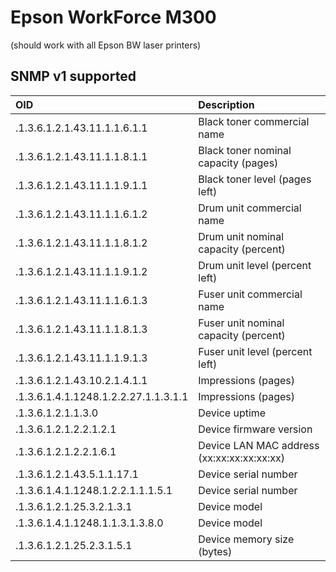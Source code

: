 Epson WorkForce M300
===
(should work with all Epson BW laser printers)
 
SNMP v1 supported
---

| OID | Description |
|:--|:--|
.1.3.6.1.2.1.43.11.1.1.6.1.1|Black toner commercial name
.1.3.6.1.2.1.43.11.1.1.8.1.1|Black toner nominal capacity (pages)
.1.3.6.1.2.1.43.11.1.1.9.1.1|Black toner level (pages left)
.1.3.6.1.2.1.43.11.1.1.6.1.2|Drum unit commercial name
.1.3.6.1.2.1.43.11.1.1.8.1.2|Drum unit nominal capacity (percent)
.1.3.6.1.2.1.43.11.1.1.9.1.2|Drum unit level (percent left)
.1.3.6.1.2.1.43.11.1.1.6.1.3|Fuser unit commercial name
.1.3.6.1.2.1.43.11.1.1.8.1.3|Fuser unit nominal capacity (percent)
.1.3.6.1.2.1.43.11.1.1.9.1.3|Fuser unit level (percent left)
.1.3.6.1.2.1.43.10.2.1.4.1.1|Impressions (pages)
.1.3.6.1.4.1.1248.1.2.2.27.1.1.3.1.1|Impressions (pages)
.1.3.6.1.2.1.1.3.0|Device uptime
.1.3.6.1.2.1.2.2.1.2.1|Device firmware version
.1.3.6.1.2.1.2.2.1.6.1|Device LAN MAC address (xx:xx:xx:xx:xx:xx)
.1.3.6.1.2.1.43.5.1.1.17.1|Device serial number
.1.3.6.1.4.1.1248.1.2.2.1.1.1.5.1|Device serial number
.1.3.6.1.2.1.25.3.2.1.3.1|Device model
.1.3.6.1.4.1.1248.1.1.3.1.3.8.0|Device model
.1.3.6.1.2.1.25.2.3.1.5.1|Device memory size (bytes)
